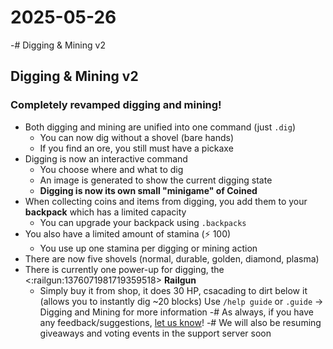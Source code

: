 # 2025-05-26
-# Digging & Mining v2

## Digging & Mining v2
### Completely revamped digging and mining!
- Both digging and mining are unified into one command (just `.dig`)
  - You can now dig without a shovel (bare hands)
  - If you find an ore, you still must have a pickaxe
- Digging is now an interactive command
  - You choose where and what to dig
  - An image is generated to show the current digging state
  - **Digging is now its own small "minigame" of Coined**
- When collecting coins and items from digging, you add them to your **backpack** which has a limited capacity
  - You can upgrade your backpack using `.backpacks`  
- You also have a limited amount of stamina (:zap: 100)
  - You use up one stamina per digging or mining action 
- There are now five shovels (normal, durable, golden, diamond, plasma)
- There is currently one power-up for digging, the <:railgun:1376071981719359518> **Railgun** 
  - Simply buy it from shop, it does 30 HP, csacading to dirt below it (allows you to instantly dig ~20 blocks)
Use `/help guide` or `.guide` -> Digging and Mining for more information
-# As always, if you have any feedback/suggestions, [let us know](https://discord.gg/BjzrQZjFwk)!
-# We will also be resuming giveaways and voting events in the support server soon